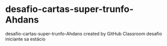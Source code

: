 # desafio-cartas-super-trunfo-Ahdans
desafio-cartas-super-trunfo-Ahdans created by GitHub Classroom
desafio iniciante sa estácio
